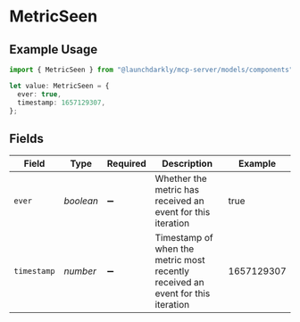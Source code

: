 # MetricSeen

## Example Usage

```typescript
import { MetricSeen } from "@launchdarkly/mcp-server/models/components";

let value: MetricSeen = {
  ever: true,
  timestamp: 1657129307,
};
```

## Fields

| Field                                                                           | Type                                                                            | Required                                                                        | Description                                                                     | Example                                                                         |
| ------------------------------------------------------------------------------- | ------------------------------------------------------------------------------- | ------------------------------------------------------------------------------- | ------------------------------------------------------------------------------- | ------------------------------------------------------------------------------- |
| `ever`                                                                          | *boolean*                                                                       | :heavy_minus_sign:                                                              | Whether the metric has received an event for this iteration                     | true                                                                            |
| `timestamp`                                                                     | *number*                                                                        | :heavy_minus_sign:                                                              | Timestamp of when the metric most recently received an event for this iteration | 1657129307                                                                      |